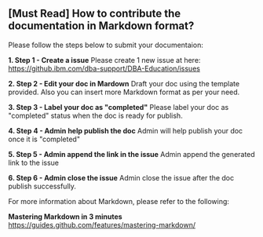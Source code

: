 ## [Must Read] How to contribute the documentation in Markdown format?
Please follow the steps below to submit your documentaion:

**1. Step 1 - Create  a issue**
Please create 1 new issue at here: https://github.ibm.com/dba-support/DBA-Education/issues

**2. Step 2 - Edit your doc in Mardown** 
Draft your doc using the template provided. Also you can insert more Markdown format as per your need.

**3. Step 3 - Label your doc as "completed"** 
Please label your doc as "completed" status when the doc is ready for publish. 

**4. Step 4 - Admin help publish the doc**
Admin will help publish your doc once it is "completed"

**5. Step 5 - Admin append the link in the issue**
Admin append the generated link to the issue 

**6. Step 6 - Admin close the issue**
Admin close the issue after the doc publish successfully.

For more information about Markdown, please refer to the following:

**Mastering Markdown in 3 minutes** 
https://guides.github.com/features/mastering-markdown/

